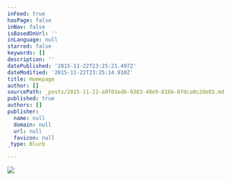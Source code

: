 ```yaml
---
inFeed: true
hasPage: false
inNav: false
isBasedOnUrl: ''
inLanguage: null
starred: false
keywords: []
description: ''
datePublished: '2015-11-22T23:25:21.497Z'
dateModified: '2015-11-22T23:25:14.910Z'
title: Homepage
author: []
sourcePath: _posts/2015-11-22-a0f01edb-9383-48e9-816b-8fdca0c2de03.md
published: true
authors: []
publisher:
  name: null
  domain: null
  url: null
  favicon: null
_type: Blurb

---
```

![](https://the-grid-user-content.s3-us-west-2.amazonaws.com/00a62cec-5136-48ea-8b1d-0c9661a08bfd.jpg)